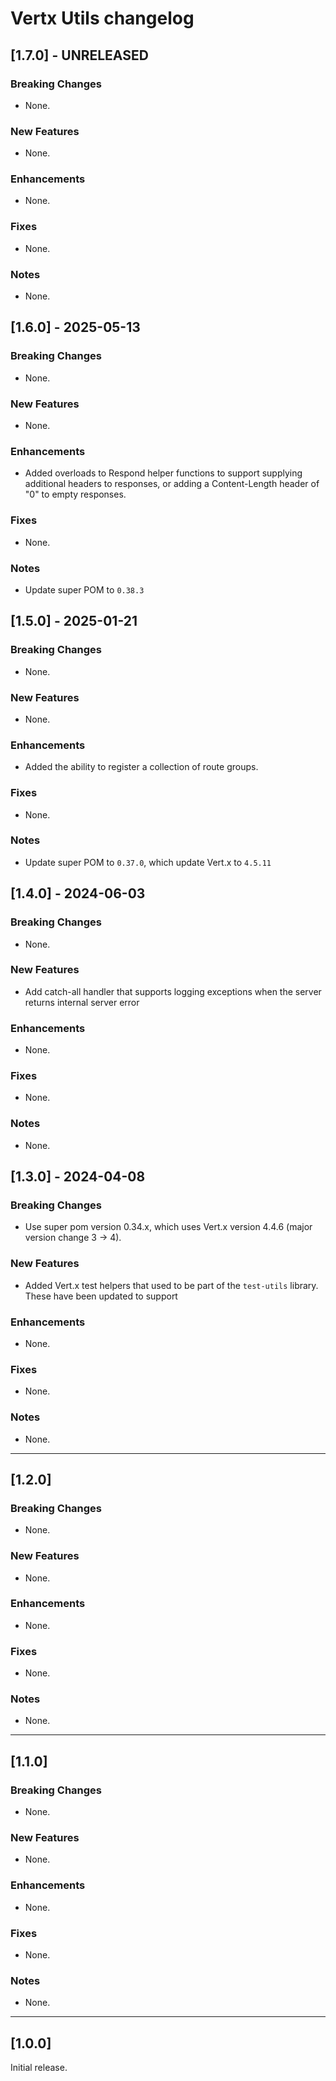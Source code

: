 # Vertx Utils changelog
## [1.7.0] - UNRELEASED
### Breaking Changes
* None.

### New Features
* None.

### Enhancements
* None.

### Fixes
* None.

### Notes
* None.

## [1.6.0] - 2025-05-13
### Breaking Changes
* None.

### New Features
* None.

### Enhancements
* Added overloads to Respond helper functions to support supplying additional headers to responses, or adding a Content-Length header of "0" to empty responses.

### Fixes
* None.

### Notes
* Update super POM to `0.38.3`

## [1.5.0] - 2025-01-21
### Breaking Changes
* None.

### New Features
* None.

### Enhancements
* Added the ability to register a collection of route groups.

### Fixes
* None.

### Notes
* Update super POM to `0.37.0`, which update Vert.x to `4.5.11`

## [1.4.0] - 2024-06-03
### Breaking Changes
* None.

### New Features
* Add catch-all handler that supports logging exceptions when the server returns internal server error

### Enhancements
* None.

### Fixes
* None.

### Notes
* None.


## [1.3.0] - 2024-04-08

### Breaking Changes
* Use super pom version 0.34.x, which uses Vert.x version 4.4.6 (major version change 3 &rarr; 4).

### New Features
* Added Vert.x test helpers that used to be part of the `test-utils` library. These have been updated to support

### Enhancements
* None.

### Fixes
* None.

### Notes
* None.

---

## [1.2.0]

### Breaking Changes
* None.

### New Features
* None.

### Enhancements
* None.

### Fixes
* None.

### Notes
* None.

---

## [1.1.0]

### Breaking Changes
* None.

### New Features
* None.

### Enhancements
* None.

### Fixes
* None.

### Notes
* None.

---

## [1.0.0]

Initial release.
